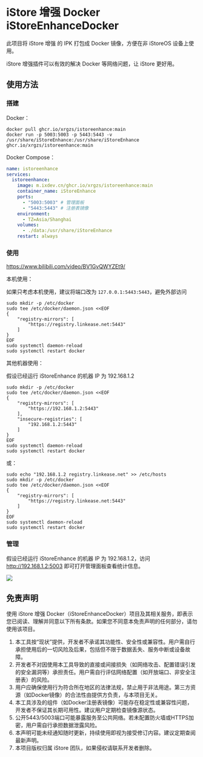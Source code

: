 # iStore 增强 Docker iStoreEnhanceDocker

此项目将 iStore 增强 的 IPK 打包成 Docker 镜像，方便在非 iStoreOS 设备上使用。

iStore 增强插件可以有效的解决 Docker 等网络问题，让 iStore 更好用。

## 使用方法

### 搭建

Docker：

```shell
docker pull ghcr.io/xrgzs/istoreenhance:main
docker run -p 5003:5003 -p 5443:5443 -v /usr/share/iStoreEnhance:/usr/share/iStoreEnhance ghcr.io/xrgzs/istoreenhance:main
```

Docker Compose：

```yaml
name: istoreenhance
services:
  istoreenhance:
    image: m.ixdev.cn/ghcr.io/xrgzs/istoreenhance:main
    container_name: iStoreEnhance
    ports:
      - "5003:5003" # 管理面板
      - "5443:5443" # 注册表镜像
    environment:
      - TZ=Asia/Shanghai
    volumes:
      - ./data:/usr/share/iStoreEnhance
    restart: always
```

### 使用

https://www.bilibili.com/video/BV1GvQWYZEt9/

本机使用：

如果只考虑本机使用，建议将端口改为 `127.0.0.1:5443:5443`，避免外部访问

```shell
sudo mkdir -p /etc/docker
sudo tee /etc/docker/daemon.json <<EOF
{
    "registry-mirrors": [
        "https://registry.linkease.net:5443"
    ]
}
EOF
sudo systemctl daemon-reload
sudo systemctl restart docker
```

其他机器使用：

假设已经运行 iStoreEnhance 的机器 IP 为 192.168.1.2


```shell
sudo mkdir -p /etc/docker
sudo tee /etc/docker/daemon.json <<EOF
{
    "registry-mirrors": [
        "https://192.168.1.2:5443"
    ],
    "insecure-registries": [
        "192.168.1.2:5443"
    ]
}
EOF
sudo systemctl daemon-reload
sudo systemctl restart docker
```

或：

```shell
sudo echo "192.168.1.2 registry.linkease.net" >> /etc/hosts
sudo mkdir -p /etc/docker
sudo tee /etc/docker/daemon.json <<EOF
{
    "registry-mirrors": [
        "https://registry.linkease.net:5443"
    ]
}
EOF
sudo systemctl daemon-reload
sudo systemctl restart docker
```

### 管理

假设已经运行 iStoreEnhance 的机器 IP 为 192.168.1.2，访问 http://192.168.1.2:5003 即可打开管理面板查看统计信息。

![](https://github.com/user-attachments/assets/9d103770-84ee-4689-bf52-ab3c571e2b08)

## 免责声明

使用 iStore 增强 Docker（iStoreEnhanceDocker）项目及其相关服务，即表示您已阅读、理解并同意以下所有条款。如果您不同意本免责声明的任何部分，请勿使用该项目。

1. 本工具按“现状”提供，开发者不承诺其功能性、安全性或兼容性。用户需自行承担使用后的一切风险及后果，包括但不限于数据丢失、服务中断或设备故障。
2. 开发者不对因使用本工具导致的直接或间接损失（如网络攻击、配置错误引发的安全漏洞等）承担责任。用户需自行评估网络配置（如开放端口、非安全注册表）的风险。
3. 用户应确保使用行为符合所在地区的法律法规，禁止用于非法用途。第三方资源（如Docker镜像）的合法性由提供方负责，与本项目无关。
4. 本工具涉及的组件（如Docker注册表镜像）可能存在稳定性或兼容性问题，开发者不保证其长期可用性。建议用户定期检查镜像源状态。
5. 公开5443/5003端口可能暴露服务至公共网络。若未配置防火墙或HTTPS加密，用户需自行承担数据泄露风险。
6. 本声明可能未经通知随时更新，持续使用即视为接受修订内容。建议定期查阅最新声明。
7. 本项目版权归属 iStore 团队，如果侵权请联系开发者删除。
